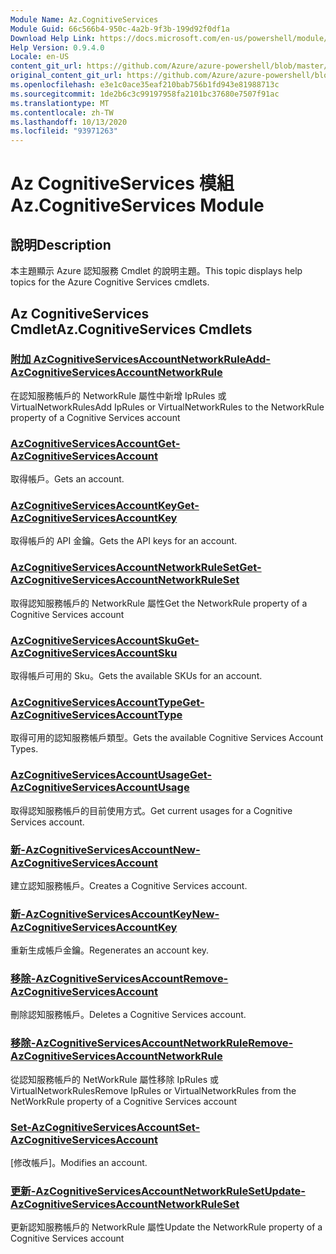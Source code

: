 ```yaml
---
Module Name: Az.CognitiveServices
Module Guid: 66c566b4-950c-4a2b-9f3b-199d92f0df1a
Download Help Link: https://docs.microsoft.com/en-us/powershell/module/az.cognitiveservices
Help Version: 0.9.4.0
Locale: en-US
content_git_url: https://github.com/Azure/azure-powershell/blob/master/src/CognitiveServices/CognitiveServices/help/Az.CognitiveServices.md
original_content_git_url: https://github.com/Azure/azure-powershell/blob/master/src/CognitiveServices/CognitiveServices/help/Az.CognitiveServices.md
ms.openlocfilehash: e3e1c0ace35eaf210bab756b1fd943e81988713c
ms.sourcegitcommit: 1de2b6c3c99197958fa2101bc37680e7507f91ac
ms.translationtype: MT
ms.contentlocale: zh-TW
ms.lasthandoff: 10/13/2020
ms.locfileid: "93971263"
---
```

# <span data-ttu-id="4e31b-101">Az CognitiveServices 模組</span><span class="sxs-lookup"><span data-stu-id="4e31b-101">Az.CognitiveServices Module</span></span>
## <span data-ttu-id="4e31b-102">說明</span><span class="sxs-lookup"><span data-stu-id="4e31b-102">Description</span></span>
<span data-ttu-id="4e31b-103">本主題顯示 Azure 認知服務 Cmdlet 的說明主題。</span><span class="sxs-lookup"><span data-stu-id="4e31b-103">This topic displays help topics for the Azure Cognitive Services cmdlets.</span></span>

## <span data-ttu-id="4e31b-104">Az CognitiveServices Cmdlet</span><span class="sxs-lookup"><span data-stu-id="4e31b-104">Az.CognitiveServices Cmdlets</span></span>
### [<span data-ttu-id="4e31b-105">附加 AzCognitiveServicesAccountNetworkRule</span><span class="sxs-lookup"><span data-stu-id="4e31b-105">Add-AzCognitiveServicesAccountNetworkRule</span></span>](Add-AzCognitiveServicesAccountNetworkRule.md)
<span data-ttu-id="4e31b-106">在認知服務帳戶的 NetworkRule 屬性中新增 IpRules 或 VirtualNetworkRules</span><span class="sxs-lookup"><span data-stu-id="4e31b-106">Add IpRules or VirtualNetworkRules to the NetworkRule property of a Cognitive Services account</span></span>

### [<span data-ttu-id="4e31b-107">AzCognitiveServicesAccount</span><span class="sxs-lookup"><span data-stu-id="4e31b-107">Get-AzCognitiveServicesAccount</span></span>](Get-AzCognitiveServicesAccount.md)
<span data-ttu-id="4e31b-108">取得帳戶。</span><span class="sxs-lookup"><span data-stu-id="4e31b-108">Gets an account.</span></span>

### [<span data-ttu-id="4e31b-109">AzCognitiveServicesAccountKey</span><span class="sxs-lookup"><span data-stu-id="4e31b-109">Get-AzCognitiveServicesAccountKey</span></span>](Get-AzCognitiveServicesAccountKey.md)
<span data-ttu-id="4e31b-110">取得帳戶的 API 金鑰。</span><span class="sxs-lookup"><span data-stu-id="4e31b-110">Gets the API keys for an account.</span></span>

### [<span data-ttu-id="4e31b-111">AzCognitiveServicesAccountNetworkRuleSet</span><span class="sxs-lookup"><span data-stu-id="4e31b-111">Get-AzCognitiveServicesAccountNetworkRuleSet</span></span>](Get-AzCognitiveServicesAccountNetworkRuleSet.md)
<span data-ttu-id="4e31b-112">取得認知服務帳戶的 NetworkRule 屬性</span><span class="sxs-lookup"><span data-stu-id="4e31b-112">Get the NetworkRule property of a Cognitive Services account</span></span>

### [<span data-ttu-id="4e31b-113">AzCognitiveServicesAccountSku</span><span class="sxs-lookup"><span data-stu-id="4e31b-113">Get-AzCognitiveServicesAccountSku</span></span>](Get-AzCognitiveServicesAccountSku.md)
<span data-ttu-id="4e31b-114">取得帳戶可用的 Sku。</span><span class="sxs-lookup"><span data-stu-id="4e31b-114">Gets the available SKUs for an account.</span></span>

### [<span data-ttu-id="4e31b-115">AzCognitiveServicesAccountType</span><span class="sxs-lookup"><span data-stu-id="4e31b-115">Get-AzCognitiveServicesAccountType</span></span>](Get-AzCognitiveServicesAccountType.md)
<span data-ttu-id="4e31b-116">取得可用的認知服務帳戶類型。</span><span class="sxs-lookup"><span data-stu-id="4e31b-116">Gets the available Cognitive Services Account Types.</span></span>

### [<span data-ttu-id="4e31b-117">AzCognitiveServicesAccountUsage</span><span class="sxs-lookup"><span data-stu-id="4e31b-117">Get-AzCognitiveServicesAccountUsage</span></span>](Get-AzCognitiveServicesAccountUsage.md)
<span data-ttu-id="4e31b-118">取得認知服務帳戶的目前使用方式。</span><span class="sxs-lookup"><span data-stu-id="4e31b-118">Get current usages for a Cognitive Services account.</span></span>

### [<span data-ttu-id="4e31b-119">新-AzCognitiveServicesAccount</span><span class="sxs-lookup"><span data-stu-id="4e31b-119">New-AzCognitiveServicesAccount</span></span>](New-AzCognitiveServicesAccount.md)
<span data-ttu-id="4e31b-120">建立認知服務帳戶。</span><span class="sxs-lookup"><span data-stu-id="4e31b-120">Creates a Cognitive Services account.</span></span>

### [<span data-ttu-id="4e31b-121">新-AzCognitiveServicesAccountKey</span><span class="sxs-lookup"><span data-stu-id="4e31b-121">New-AzCognitiveServicesAccountKey</span></span>](New-AzCognitiveServicesAccountKey.md)
<span data-ttu-id="4e31b-122">重新生成帳戶金鑰。</span><span class="sxs-lookup"><span data-stu-id="4e31b-122">Regenerates an account key.</span></span>

### [<span data-ttu-id="4e31b-123">移除-AzCognitiveServicesAccount</span><span class="sxs-lookup"><span data-stu-id="4e31b-123">Remove-AzCognitiveServicesAccount</span></span>](Remove-AzCognitiveServicesAccount.md)
<span data-ttu-id="4e31b-124">刪除認知服務帳戶。</span><span class="sxs-lookup"><span data-stu-id="4e31b-124">Deletes a Cognitive Services account.</span></span>

### [<span data-ttu-id="4e31b-125">移除-AzCognitiveServicesAccountNetworkRule</span><span class="sxs-lookup"><span data-stu-id="4e31b-125">Remove-AzCognitiveServicesAccountNetworkRule</span></span>](Remove-AzCognitiveServicesAccountNetworkRule.md)
<span data-ttu-id="4e31b-126">從認知服務帳戶的 NetWorkRule 屬性移除 IpRules 或 VirtualNetworkRules</span><span class="sxs-lookup"><span data-stu-id="4e31b-126">Remove IpRules or VirtualNetworkRules from the NetWorkRule property of a Cognitive Services account</span></span>

### [<span data-ttu-id="4e31b-127">Set-AzCognitiveServicesAccount</span><span class="sxs-lookup"><span data-stu-id="4e31b-127">Set-AzCognitiveServicesAccount</span></span>](Set-AzCognitiveServicesAccount.md)
<span data-ttu-id="4e31b-128">[修改帳戶]。</span><span class="sxs-lookup"><span data-stu-id="4e31b-128">Modifies an account.</span></span>

### [<span data-ttu-id="4e31b-129">更新-AzCognitiveServicesAccountNetworkRuleSet</span><span class="sxs-lookup"><span data-stu-id="4e31b-129">Update-AzCognitiveServicesAccountNetworkRuleSet</span></span>](Update-AzCognitiveServicesAccountNetworkRuleSet.md)
<span data-ttu-id="4e31b-130">更新認知服務帳戶的 NetworkRule 屬性</span><span class="sxs-lookup"><span data-stu-id="4e31b-130">Update the NetworkRule property of a Cognitive Services account</span></span>

